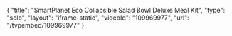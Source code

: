 {
    "title": "SmartPlanet Eco Collapsible Salad Bowl Deluxe Meal Kit",
    "type": "solo",
    "layout": "iframe-static",
    "videoId": "109969977",
    "url": "\/tvpembed\/109969977"
}